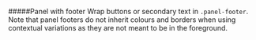 #####Panel with footer
Wrap buttons or secondary text in `.panel-footer`. Note that panel footers do not inherit colours and borders when using contextual variations as they are not meant to be in the foreground.